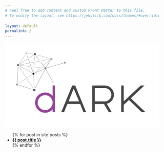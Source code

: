 ```yaml
---
# Feel free to add content and custom Front Matter to this file.
# To modify the layout, see https://jekyllrb.com/docs/themes/#overriding-theme-defaults

layout: default
permalink: /
---
```


![](/dark-logo.png)


<ul>
  {% for post in site.posts %}
    <li>
      <a href="{{ post.url }}"><b>{{ post.title }}</b></a>
    </li>
  {% endfor %}
</ul>
